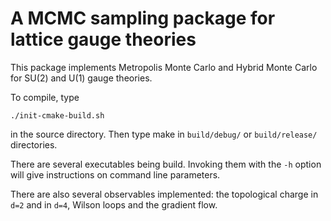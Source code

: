 # A MCMC sampling package for lattice gauge theories

This package implements Metropolis Monte Carlo and Hybrid Monte Carlo
for SU(2) and U(1) gauge theories. 

To compile, type

```
./init-cmake-build.sh
```

in the source directory. Then type make in `build/debug/` or
`build/release/` directories.

There are several executables being build. Invoking them with the `-h`
option will give instructions on command line parameters. 

There are also several observables implemented: the topological charge
in `d=2` and in `d=4`, Wilson loops and the gradient flow.
